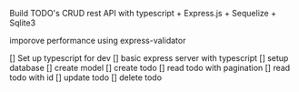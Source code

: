 Build TODO's CRUD rest API with typescript + Express.js + Sequelize + Sqlite3

imporove performance using express-validator

[] Set up typescript for dev
[] basic express server with typescript
[] setup database
[] create model
[] create todo
[] read todo with pagination
[] read todo with id
[] update todo
[] delete todo